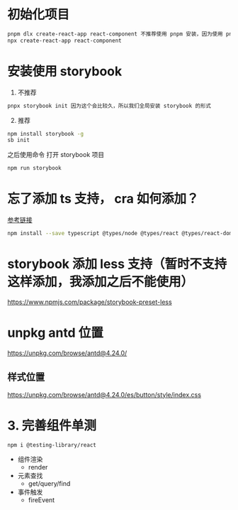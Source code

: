 # 初始化项目

```bash
pnpm dlx create-react-app react-component 不推荐使用 pnpm 安装，因为使用 pnpm 安装的不能被sb识别
npx create-react-app react-component 
```

# 安装使用 storybook

1. 不推荐

```bash
pnpx storybook init 因为这个会比较久，所以我们全局安装 storybook 的形式
```

2. 推荐

```bash
npm install storybook -g
sb init 
```

之后使用命令 打开 storybook 项目

```bash
npm run storybook
```

# 忘了添加 ts 支持， cra 如何添加？

[参考链接](https://create-react-app.dev/docs/adding-typescript/)

```bash
npm install --save typescript @types/node @types/react @types/react-dom @types/jest

```

# storybook 添加 less 支持（暂时不支持这样添加，我添加之后不能使用）

<https://www.npmjs.com/package/storybook-preset-less>

# unpkg antd 位置

<https://unpkg.com/browse/antd@4.24.0/>

## 样式位置

<https://unpkg.com/browse/antd@4.24.0/es/button/style/index.css>

# 3. 完善组件单测

```bash
npm i @testing-library/react
```

- 组件渲染
  - render
- 元素查找
  - get/query/find
- 事件触发
  - fireEvent
